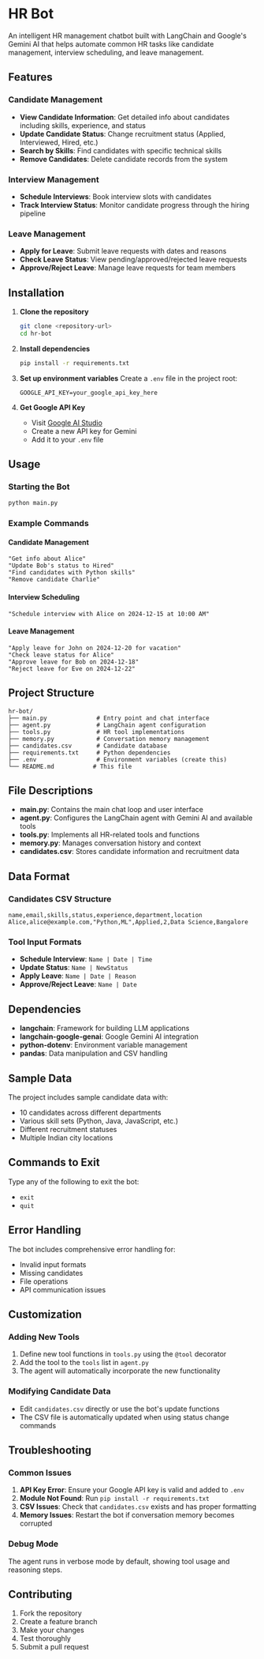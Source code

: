 # HR Bot

An intelligent HR management chatbot built with LangChain and Google's Gemini AI that helps automate common HR tasks like candidate management, interview scheduling, and leave management.

## Features

### Candidate Management
- **View Candidate Information**: Get detailed info about candidates including skills, experience, and status
- **Update Candidate Status**: Change recruitment status (Applied, Interviewed, Hired, etc.)
- **Search by Skills**: Find candidates with specific technical skills
- **Remove Candidates**: Delete candidate records from the system

### Interview Management
- **Schedule Interviews**: Book interview slots with candidates
- **Track Interview Status**: Monitor candidate progress through the hiring pipeline

### Leave Management
- **Apply for Leave**: Submit leave requests with dates and reasons
- **Check Leave Status**: View pending/approved/rejected leave requests
- **Approve/Reject Leave**: Manage leave requests for team members

## Installation

1. **Clone the repository**
   ```bash
   git clone <repository-url>
   cd hr-bot
   ```

2. **Install dependencies**
   ```bash
   pip install -r requirements.txt
   ```

3. **Set up environment variables**
   Create a `.env` file in the project root:
   ```
   GOOGLE_API_KEY=your_google_api_key_here
   ```

4. **Get Google API Key**
   - Visit [Google AI Studio](https://makersuite.google.com/app/apikey)
   - Create a new API key for Gemini
   - Add it to your `.env` file

## Usage

### Starting the Bot
```bash
python main.py
```

### Example Commands

#### Candidate Management
```
"Get info about Alice"
"Update Bob's status to Hired"
"Find candidates with Python skills"
"Remove candidate Charlie"
```

#### Interview Scheduling
```
"Schedule interview with Alice on 2024-12-15 at 10:00 AM"
```

#### Leave Management
```
"Apply leave for John on 2024-12-20 for vacation"
"Check leave status for Alice"
"Approve leave for Bob on 2024-12-18"
"Reject leave for Eve on 2024-12-22"
```

## Project Structure

```
hr-bot/
├── main.py              # Entry point and chat interface
├── agent.py             # LangChain agent configuration
├── tools.py             # HR tool implementations
├── memory.py            # Conversation memory management
├── candidates.csv       # Candidate database
├── requirements.txt     # Python dependencies
├── .env                 # Environment variables (create this)
└── README.md           # This file
```

## File Descriptions

- **main.py**: Contains the main chat loop and user interface
- **agent.py**: Configures the LangChain agent with Gemini AI and available tools
- **tools.py**: Implements all HR-related tools and functions
- **memory.py**: Manages conversation history and context
- **candidates.csv**: Stores candidate information and recruitment data

## Data Format

### Candidates CSV Structure
```csv
name,email,skills,status,experience,department,location
Alice,alice@example.com,"Python,ML",Applied,2,Data Science,Bangalore
```

### Tool Input Formats
- **Schedule Interview**: `Name | Date | Time`
- **Update Status**: `Name | NewStatus`
- **Apply Leave**: `Name | Date | Reason`
- **Approve/Reject Leave**: `Name | Date`

## Dependencies

- **langchain**: Framework for building LLM applications
- **langchain-google-genai**: Google Gemini AI integration
- **python-dotenv**: Environment variable management
- **pandas**: Data manipulation and CSV handling

## Sample Data

The project includes sample candidate data with:
- 10 candidates across different departments
- Various skill sets (Python, Java, JavaScript, etc.)
- Different recruitment statuses
- Multiple Indian city locations

## Commands to Exit

Type any of the following to exit the bot:
- `exit`
- `quit`

## Error Handling

The bot includes comprehensive error handling for:
- Invalid input formats
- Missing candidates
- File operations
- API communication issues

## Customization

### Adding New Tools
1. Define new tool functions in `tools.py` using the `@tool` decorator
2. Add the tool to the `tools` list in `agent.py`
3. The agent will automatically incorporate the new functionality

### Modifying Candidate Data
- Edit `candidates.csv` directly or use the bot's update functions
- The CSV file is automatically updated when using status change commands

## Troubleshooting

### Common Issues
1. **API Key Error**: Ensure your Google API key is valid and added to `.env`
2. **Module Not Found**: Run `pip install -r requirements.txt`
3. **CSV Issues**: Check that `candidates.csv` exists and has proper formatting
4. **Memory Issues**: Restart the bot if conversation memory becomes corrupted

### Debug Mode
The agent runs in verbose mode by default, showing tool usage and reasoning steps.

## Contributing

1. Fork the repository
2. Create a feature branch
3. Make your changes
4. Test thoroughly
5. Submit a pull request

